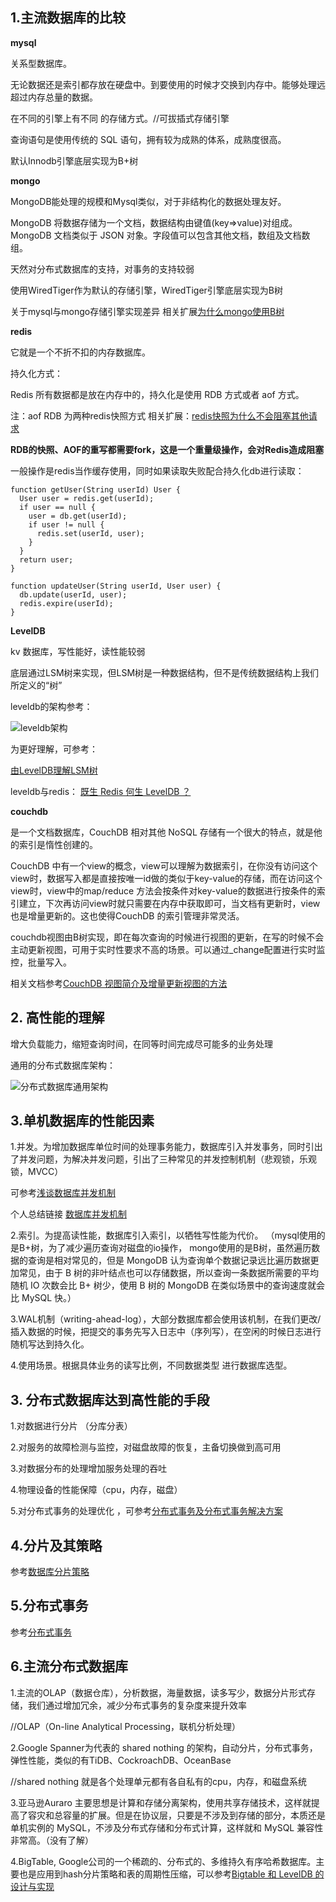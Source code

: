 ## 1.主流数据库的比较

**mysql**

关系型数据库。

无论数据还是索引都存放在硬盘中。到要使用的时候才交换到内存中。能够处理远超过内存总量的数据。

在不同的引擎上有不同 的存储方式。//可拔插式存储引擎

查询语句是使用传统的 SQL 语句，拥有较为成熟的体系，成熟度很高。

默认Innodb引擎底层实现为B+树

**mongo**

MongoDB能处理的规模和Mysql类似，对于非结构化的数据处理友好。

MongoDB 将数据存储为一个文档，数据结构由键值(key=>value)对组成。MongoDB 文档类似于 JSON 对象。字段值可以包含其他文档，数组及文档数组。

天然对分布式数据库的支持，对事务的支持较弱

使用WiredTiger作为默认的存储引擎，WiredTiger引擎底层实现为B树

关于mysql与mongo存储引擎实现差异 相关扩展[为什么mongo使用B树](https://mp.weixin.qq.com/s/ieGfv66GstJC2cltiE_c5g)

**redis**

它就是一个不折不扣的内存数据库。

持久化方式：

Redis 所有数据都是放在内存中的，持久化是使用 RDB 方式或者 aof 方式。

注：aof RDB 为两种redis快照方式 相关扩展：[redis快照为什么不会阻塞其他请求](https://mp.weixin.qq.com/s/PJ1-D9XK3pd7fWUUpm4FyQ)

**RDB的快照、AOF的重写都需要fork，这是一个重量级操作，会对Redis造成阻塞**

一般操作是redis当作缓存使用，同时如果读取失败配合持久化db进行读取：


```
function getUser(String userId) User {
  User user = redis.get(userId);
  if user == null {
    user = db.get(userId);
    if user != null {
      redis.set(userId, user);
    }
  }
  return user;
}

function updateUser(String userId, User user) {
  db.update(userId, user);
  redis.expire(userId);
}
```


**LevelDB**

kv 数据库，写性能好，读性能较弱

底层通过LSM树来实现，但LSM树是一种数据结构，但不是传统数据结构上我们所定义的“树”

leveldb的架构参考：

![leveldb架构](./leveldb架构.png)

为更好理解，可参考：

[由LevelDB理解LSM树](https://blog.csdn.net/Double2hao/article/details/90107904)

leveldb与redis： [既生 Redis 何生 LevelDB ？](https://zhuanlan.zhihu.com/p/53299778)

**couchdb**

是一个文档数据库，CouchDB 相对其他 NoSQL 存储有一个很大的特点，就是他的索引是惰性创建的。

CouchDB 中有一个view的概念，view可以理解为数据索引，在你没有访问这个view时，数据写入都是直接按唯一id做的类似于key-value的存储，而在访问这个view时，view中的map/reduce 方法会按条件对key-value的数据进行按条件的索引建立，下次再访问view时就只需要在内存中获取即可，当文档有更新时，view也是增量更新的。这也使得CouchDB 的索引管理非常灵活。

couchdb视图由B树实现，即在每次查询的时候进行视图的更新，在写的时候不会主动更新视图，可用于实时性要求不高的场景。可以通过_change配置进行实时监控，批量写入。

相关文档参考[CouchDB 视图简介及增量更新视图的方法](https://www.ibm.com/developerworks/cn/opensource/os-cn-couchdb-view-change/index.html)



## 2. 高性能的理解

增大负载能力，缩短查询时间，在同等时间完成尽可能多的业务处理

通用的分布式数据库架构：

![分布式数据库通用架构](./分布式数据库通用架构.png)



## 3.单机数据库的性能因素

1.并发。为增加数据库单位时间的处理事务能力，数据库引入并发事务，同时引出了并发问题，为解决并发问题，引出了三种常见的并发控制机制（悲观锁，乐观锁，MVCC）


可参考[浅谈数据库并发机制](https://draveness.me/database-concurrency-control)

个人总结链接 [数据库并发机制](./数据库并发机制.md)

2.索引。为提高读性能，数据库引入索引，以牺牲写性能为代价。
  （mysql使用的是B+树，为了减少遍历查询对磁盘的io操作，  mongo使用的是B树，虽然遍历数据的查询是相对常见的，但是 MongoDB 认为查询单个数据记录远比遍历数据更加常见，由于 B 树的非叶结点也可以存储数据，所以查询一条数据所需要的平均随机 IO 次数会比 B+ 树少，使用 B 树的 MongoDB 在类似场景中的查询速度就会比 MySQL 快。）

3.WAL机制（writing-ahead-log），大部分数据库都会使用该机制，在我们更改/插入数据的时候，把提交的事务先写入日志中（序列写），在空闲的时候日志进行随机写达到持久化。

4.使用场景。根据具体业务的读写比例，不同数据类型 进行数据库选型。


## 3. 分布式数据库达到高性能的手段

1.对数据进行分片 （分库分表）

2.对服务的故障检测与监控，对磁盘故障的恢复，主备切换做到高可用

3.对数据分布的处理增加服务处理的吞吐

4.物理设备的性能保障（cpu，内存，磁盘）

5.对分布式事务的处理优化 ，可参考[分布式事务及分布式事务解决方案](https://juejin.im/post/5b5a0bf9f265da0f6523913b)


## 4.分片及其策略

参考[数据库分片策略](./database分片策略.md)


## 5.分布式事务


参考[分布式事务](./分布式事务.md)


## 6.主流分布式数据库

1.主流的OLAP（数据仓库），分析数据，海量数据，读多写少，数据分片形式存储，我们通过增加冗余，减少分布式事务的复杂度来提升效率

//OLAP（On-line Analytical Processing，联机分析处理）

2.Google Spanner为代表的 shared nothing 的架构，自动分片，分布式事务，弹性性能，类似的有TiDB、CockroachDB、OceanBase

//shared nothing 就是各个处理单元都有各自私有的cpu，内存，和磁盘系统

3.亚马逊Auraro 主要思想是计算和存储分离架构，使用共享存储技术，这样就提高了容灾和总容量的扩展。但是在协议层，只要是不涉及到存储的部分，本质还是单机实例的 MySQL，不涉及分布式存储和分布式计算，这样就和 MySQL 兼容性非常高。（没有了解）

4.BigTable, Google公司的一个稀疏的、分布式的、多维持久有序哈希数据库。主要也是应用到hash分片策略和表的周期性压缩，可以参考[Bigtable 和 LevelDB 的设计与实现](https://mp.weixin.qq.com/s/9QEuDHtGyogvXj1ycubwDg)




